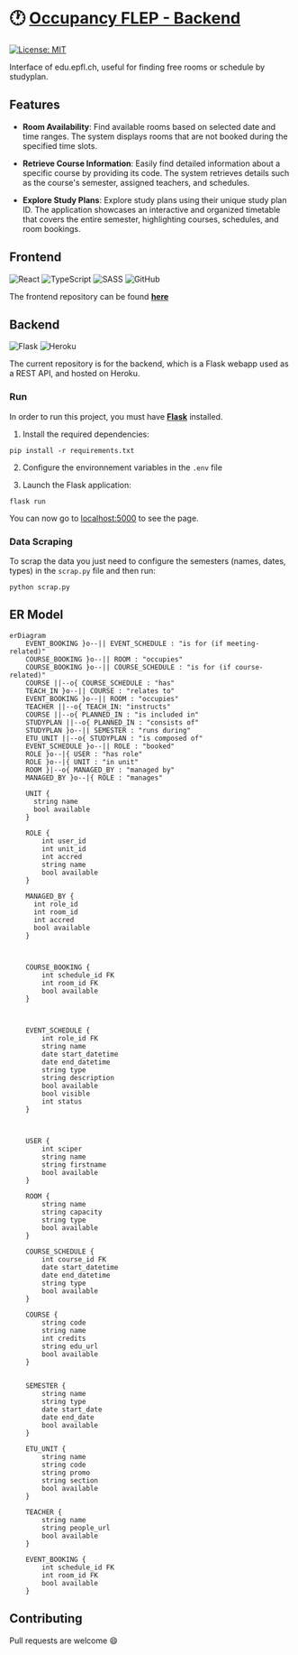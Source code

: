 # :clock1: [Occupancy FLEP - Backend](https://occupancy.flep.ch/)

[![License: MIT](https://img.shields.io/badge/License-MIT-yellow.svg)](https://opensource.org/licenses/MIT)

Interface of edu.epfl.ch, useful for finding free rooms or schedule by studyplan.

## Features

- **Room Availability**: Find available rooms based on selected date and time ranges. The system displays rooms that are not booked during the specified time slots.
  
- **Retrieve Course Information**: Easily find detailed information about a specific course by providing its code. The system retrieves details such as the course's semester, assigned teachers, and schedules.

- **Explore Study Plans**: Explore study plans using their unique study plan ID. The application showcases an interactive and organized timetable that covers the entire semester, highlighting courses, schedules, and room bookings.

## Frontend
![React](https://img.shields.io/badge/react-%2320232a.svg?style=for-the-badge&logo=react&logoColor=%2361DAFB) ![TypeScript](https://img.shields.io/badge/typescript-%23007ACC.svg?style=for-the-badge&logo=typescript&logoColor=white) ![SASS](https://img.shields.io/badge/SASS-hotpink.svg?style=for-the-badge&logo=SASS&logoColor=white) ![GitHub](https://img.shields.io/badge/GitHub-%23121011.svg?style=for-the-badge&logo=github&logoColor=white)

The frontend repository can be found **[here](https://github.com/antoninfaure/occupancy-front)**

## Backend
![Flask](https://img.shields.io/badge/flask-%23000.svg?style=for-the-badge&logo=flask&logoColor=white) ![Heroku](https://img.shields.io/badge/heroku-%23430098.svg?style=for-the-badge&logo=heroku&logoColor=white)

The current repository is for the backend, which is a Flask webapp used as a REST API, and hosted on Heroku.

### Run

In order to run this project, you must have **[Flask](https://flask.palletsprojects.com/en/2.3.x/)** installed.

1. Install the required dependencies:
```
pip install -r requirements.txt
```
2. Configure the environnement variables in the `.env` file

3. Launch the Flask application:
```
flask run
```

You can now go to [localhost:5000](http://localhost:5000) to see the page.

### Data Scraping

To scrap the data you just need to configure the semesters (names, dates, types) in the `scrap.py` file and then run:
```
python scrap.py
```



## ER Model

```mermaid
erDiagram
    EVENT_BOOKING }o--|| EVENT_SCHEDULE : "is for (if meeting-related)"
    COURSE_BOOKING }o--|| ROOM : "occupies"
    COURSE_BOOKING }o--|| COURSE_SCHEDULE : "is for (if course-related)"
    COURSE ||--o{ COURSE_SCHEDULE : "has"
    TEACH_IN }o--|| COURSE : "relates to"
    EVENT_BOOKING }o--|| ROOM : "occupies"
    TEACHER ||--o{ TEACH_IN: "instructs"
    COURSE ||--o{ PLANNED_IN : "is included in"
    STUDYPLAN ||--o{ PLANNED_IN : "consists of"
    STUDYPLAN }o--|| SEMESTER : "runs during"
    ETU_UNIT ||--o{ STUDYPLAN : "is composed of"
    EVENT_SCHEDULE }o--|| ROLE : "booked"
    ROLE }o--|{ USER : "has role"
    ROLE }o--|{ UNIT : "in unit"
    ROOM }|--o{ MANAGED_BY : "managed by"
    MANAGED_BY }o--|{ ROLE : "manages"

    UNIT {
      string name
      bool available
    }

    ROLE {
        int user_id
        int unit_id
        int accred
        string name
        bool available
    }

    MANAGED_BY {
      int role_id
      int room_id
      int accred
      bool available
    }



    COURSE_BOOKING {
        int schedule_id FK
        int room_id FK
        bool available
    }



    EVENT_SCHEDULE {
        int role_id FK
        string name
        date start_datetime
        date end_datetime
        string type
        string description
        bool available
        bool visible
        int status
    }

   

    USER {
        int sciper
        string name
        string firstname
        bool available
    }

    ROOM {
        string name
        string capacity
        string type
        bool available
    }

    COURSE_SCHEDULE {
        int course_id FK
        date start_datetime
        date end_datetime
        string type
        bool available
    }
    
    COURSE {
        string code
        string name
        int credits
        string edu_url
        bool available
    }


    SEMESTER {
        string name
        string type
        date start_date
        date end_date
        bool available
    }

    ETU_UNIT {
        string name
        string code
        string promo
        string section
        bool available
    }

    TEACHER {
        string name
        string people_url
        bool available
    }

    EVENT_BOOKING {
        int schedule_id FK
        int room_id FK
        bool available
    }

```

## Contributing

Pull requests are welcome :smile:
